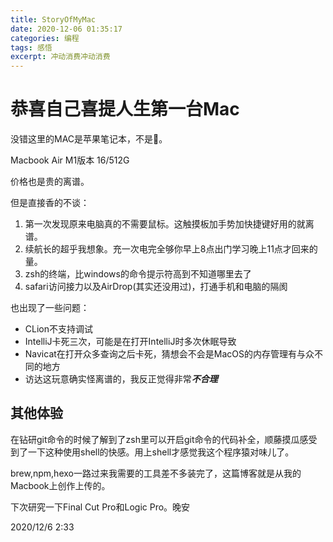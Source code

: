 ```yaml
---
title: StoryOfMyMac
date: 2020-12-06 01:35:17
categories: 编程
tags: 感悟
excerpt: 冲动消费冲动消费
---
```


# 恭喜自己喜提人生第一台Mac

没错这里的MAC是苹果笔记本，不是💄。

Macbook Air M1版本 16/512G

价格也是贵的离谱。

但是直接香的不谈：

1. 第一次发现原来电脑真的不需要鼠标。这触摸板加手势加快捷键好用的就离谱。
2. 续航长的超乎我想象。充一次电完全够你早上8点出门学习晚上11点才回来的量。
3. zsh的终端，比windows的命令提示符高到不知道哪里去了
4. safari访问接力以及AirDrop(其实还没用过)，打通手机和电脑的隔阂

也出现了一些问题：

* CLion不支持调试
* IntelliJ卡死三次，可能是在打开IntelliJ时多次休眠导致
* Navicat在打开众多查询之后卡死，猜想会不会是MacOS的内存管理有与众不同的地方
* 访达这玩意确实怪离谱的，我反正觉得非常***不合理***

## 其他体验

在钻研git命令的时候了解到了zsh里可以开启git命令的代码补全，顺藤摸瓜感受到了一下这种使用shell的快感。用上shell才感觉我这个程序猿对味儿了。

brew,npm,hexo一路过来我需要的工具差不多装完了，这篇博客就是从我的Macbook上创作上传的。

下次研究一下Final Cut Pro和Logic Pro。晚安

2020/12/6 2:33



